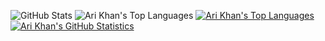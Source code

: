 ![GitHub Stats](https://github-readme-stats.vercel.app/api?username=Proking4444&theme=default&show_icons=true&hide_border=false&count_private=true)
![Ari Khan's Top Languages](https://github-readme-stats.vercel.app/api/top-langs/?username=Proking4444&theme=default&show_icons=true&hide_border=false&layout=compact)
[![Ari Khan's Top Languages](https://github-readme-stats.vercel.app/api/top-langs/?username=Proking4444&size_weight=0.50&count_weight=0.50&langs_count=24&layout=compact)](https://github.com/Proking4444)
[![Ari Khan's GitHub Statistics](https://github-readme-stats.vercel.app/api?username=Proking4444)](https://github.com/Proking4444)
